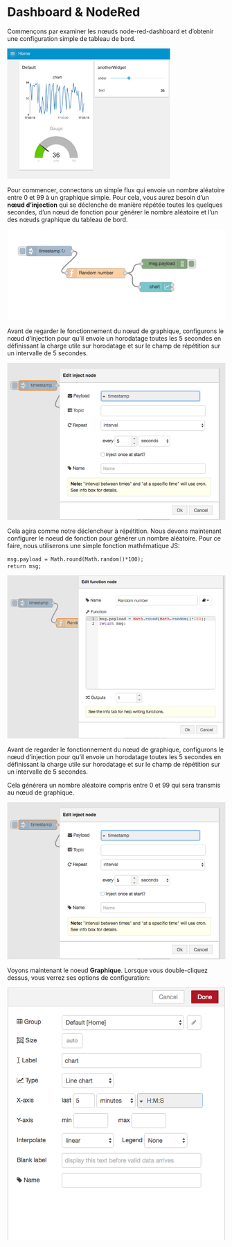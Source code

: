 # Dashboard & NodeRed

Commençons par examiner les nœuds node-red-dashboard et d’obtenir une configuration simple de tableau de bord.

![pic](/images/dash_0.png)

Pour commencer, connectons un simple flux qui envoie un nombre aléatoire entre 0 et 99 à un graphique simple. 
Pour cela, vous aurez besoin d’un **nœud d’injection** qui se déclenche de manière répétée toutes les quelques secondes, d’un nœud de fonction pour générer le nombre aléatoire et l’un des nœuds graphique du tableau de bord.

![pic](/images/dash_4.png)

Avant de regarder le fonctionnement du nœud de graphique, configurons le nœud d’injection pour qu’il envoie un horodatage toutes les 5 secondes en définissant la charge utile sur horodatage et sur le champ de répétition sur un intervalle de 5 secondes.

![pic](/images/dash_3.png)

Cela agira comme notre déclencheur à répétition. Nous devons maintenant configurer le noeud de fonction pour générer un nombre aléatoire. Pour ce faire, nous utiliserons une simple fonction mathématique JS:

```
msg.payload = Math.round(Math.random()*100);
return msg;
```
![pic](/images/dash_2.png)

Avant de regarder le fonctionnement du nœud de graphique, configurons le nœud d’injection pour qu’il envoie un horodatage toutes les 5 secondes en définissant la charge utile sur horodatage et sur le champ de répétition sur un intervalle de 5 secondes.

Cela générera un nombre aléatoire compris entre 0 et 99 qui sera transmis au nœud de graphique.

![pic](/images/dash_3.png)

Voyons maintenant le noeud **Graphique**. Lorsque vous double-cliquez dessus, vous verrez ses options de configuration:

![pic](/images/dash_1.png)
